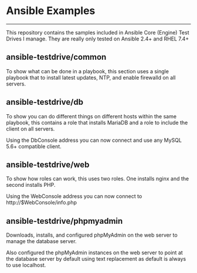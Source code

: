 # Ansible Examples
----------------

This repository contains the samples included in Ansible Core (Engine) Test Drives I manage. They are really only tested on Ansible 2.4+ and RHEL 7.4+

## ansible-testdrive/common

To show what can be done in a playbook, this section uses a single playbook that to install latest updates, NTP, and enable firewalld on all servers.

## ansible-testdrive/db

To show you can do different things on different hosts within the same playbook, this contains a role that installs MariaDB and a role to include the client on all servers.

Using the DbConsole address you can now connect and use any MySQL 5.6+ compatible client.

## ansible-testdrive/web

To show how roles can work, this uses two roles. One installs nginx and the second installs PHP.

Using the WebConsole address you can now connect to http://$WebConsole/info.php

## ansible-testdrive/phpmyadmin

Downloads, installs, and configured phpMyAdmin on the web server to manage the database server.

Also configured the phpMyAdmin instances on the web server to point at the database server by default using text replacement as default is always to use localhost.

